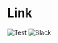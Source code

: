 # Link
![Test](https://github.com/cblessing24/link/workflows/Test/badge.svg)
![Black](https://github.com/cblessing24/link/workflows/Black/badge.svg)
